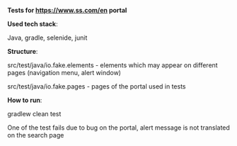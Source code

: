 **Tests for https://www.ss.com/en portal**

**Used tech stack**: 

Java, gradle, selenide, junit

**Structure**:

src/test/java/io.fake.elements - elements which may appear on different pages (navigation menu, alert window)

src/test/java/io.fake.pages - pages of the portal used in tests

**How to run**:

gradlew clean test

One of the test fails due to bug on the portal, alert message is not translated on the search page